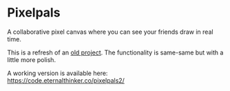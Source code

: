# Pixelpals

A collaborative pixel canvas where you can see your friends draw in real time.  

This is a refresh of an [old project](https://github.com/eternalthinker/pixelpals). The functionality is same-same but with a little more polish.

A working version is available here: https://code.eternalthinker.co/pixelpals2/
